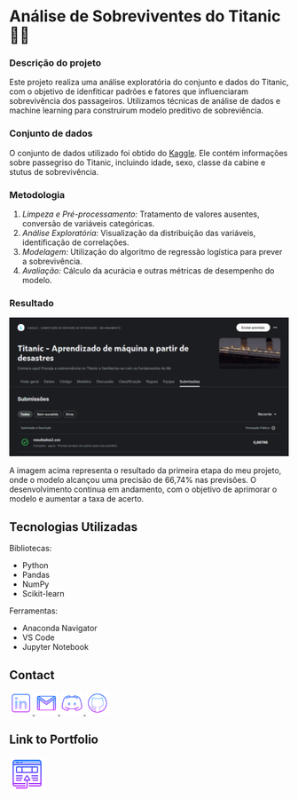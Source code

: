 # Análise de Sobreviventes do Titanic 🛟🚢

### Descrição do projeto 
Este projeto realiza uma análise exploratória do conjunto e dados do Titanic, com o objetivo de idenfiticar padrões e fatores que influenciaram sobrevivência dos passageiros. Utilizamos técnicas de análise de dados e machine learning para construirum modelo preditivo de sobreviência.

### Conjunto de dados
O conjunto de dados utilizado foi obtido do [Kaggle](https://www.kaggle.com/competitions/titanic). Ele contém informações sobre passegriso do Titanic, incluindo idade, sexo, classe da cabine e stutus de sobrevivência.

### Metodologia
1.  *Limpeza e Pré-processamento:* Tratamento de valores ausentes, conversão de variáveis categóricas.
2.  *Análise Exploratória:* Visualização da distribuição das variáveis, identificação de correlações.
3.  *Modelagem:* Utilização do algoritmo de regressão logística para prever a sobrevivência.
4.  *Avaliação:* Cálculo da acurácia e outras métricas de desempenho do modelo.


### Resultado

![titanic](Imagens\resultado01.png)

A imagem acima representa o resultado da primeira etapa do meu projeto, onde o modelo alcançou uma precisão de 66,74% nas previsões. O desenvolvimento continua em andamento, com o objetivo de aprimorar o modelo e aumentar a taxa de acerto.

## Tecnologias Utilizadas

Bibliotecas:

* Python
* Pandas
* NumPy
* Scikit-learn

Ferramentas:

* Anaconda Navigator
* VS Code
* Jupyter Notebook


## Contact

 
 <a href="https://www.linkedin.com/in/beatrizssaurora/">
  <img width="42px" alt="LinkedIn" title="LinkedIn" src="Imagens/icons8-linkedin-64.png">
</a>
<a href="mailto:beatrizssaurora@gmail.com" title="beatrizssaurora@gmail.com">
  <img width="42px" src="Imagens/icons8-gmail-64.png" alt="Ícone do Gmail">
</a>
<a href="beatriz02627" alt="Usuário do Discord" title="beatriz02627">
  <img width="42px" src="Imagens/icons8-logo-discord-64.png" alt="Ícone do Discord">
</a>
<a href="https://github.com/beatrizssaurora" alt="Github" title="Github">
  <img width="42px" src="Imagens/icons8-github-64.png" alt="Github">
</a>

## Link to Portfolio

<a href="https://my-website-beatriz-santos.netlify.app/" alt="site" title="Portfólio">
  <img width="64px" src="Imagens/icons8-abrir-no-navegador-64.png" alt="Portfólio">
</a>